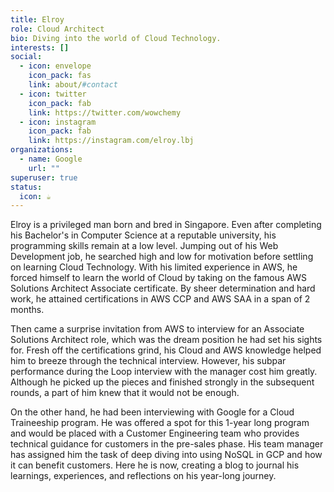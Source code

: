 ```yaml
---
title: Elroy
role: Cloud Architect
bio: Diving into the world of Cloud Technology.
interests: []
social:
  - icon: envelope
    icon_pack: fas
    link: about/#contact
  - icon: twitter
    icon_pack: fab
    link: https://twitter.com/wowchemy
  - icon: instagram
    icon_pack: fab
    link: https://instagram.com/elroy.lbj
organizations:
  - name: Google
    url: ""
superuser: true
status:
  icon: ☕️
---
```

Elroy is a privileged man born and bred in Singapore. Even after completing his Bachelor's in Computer Science at a reputable university, his programming skills remain at a low level. Jumping out of his Web Development job, he searched high and low for motivation before settling on learning Cloud Technology. With his limited experience in AWS, he forced himself to learn the world of Cloud by taking on the famous AWS Solutions Architect Associate certificate. By sheer determination and hard work, he attained certifications in AWS CCP and AWS SAA in a span of 2 months. 

Then came a surprise invitation from AWS to interview for an Associate Solutions Architect role, which was the dream position he had set his sights for. Fresh off the certifications grind, his Cloud and AWS knowledge helped him to breeze through the technical interview. However, his subpar performance during the Loop interview with the manager cost him greatly. Although he picked up the pieces and finished strongly in the subsequent rounds, a part of him knew that it would not be enough.

O﻿n the other hand, he had been interviewing with Google for a Cloud Traineeship program. He was offered a spot for this 1-year long program and would be placed with a Customer Engineering team who provides technical guidance for customers in the pre-sales phase. His team manager has assigned him the task of deep diving into using NoSQL in GCP and how it can benefit customers. Here he is now, creating a blog to journal his learnings, experiences, and reflections on his year-long journey.